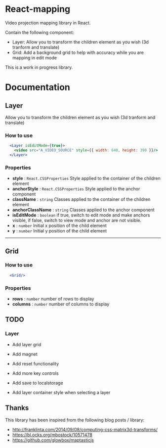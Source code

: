 # React-mapping
Video projection mapping library in React.

Contain the following component:
- Layer: Allow you to transform the children element as you wish (3d tranform and translate)
- Grid: Add a background grid to help with accuracy while you are mapping in edit mode

This is a work in progress library.

# Documentation

## Layer

Allow you to transform the children element as you wish (3d tranform and translate)

### How to use
```jsx
  <Layer isEditMode={true}>
    <video src="A_VIDEO_SOURCE" style={{ width: 640, height: 390 }}/>
  </Layer>
```

### Properties
- **style** : `React.CSSProperties` Style applied to the container of the children element
- **anchorStyle** : `React.CSSProperties` Style applied to the anchor component
- **className** : `string` Classes applied to the container of the children element
- **anchorClassName** : `string` Classes applied to the anchor component
- **isEditMode** : `boolean` if true, switch to edit mode and make anchors visible, if false, switch to view mode and anchor are not visible.
- **x** : `number` Initial x position of the child element
- **y** : `number` Initial y position of the child element

------
## Grid

### How to use
```jsx
  <Grid/>
```

### Properties
- **rows** : `number` number of rows to display
- **columns** : `number` number of columns to display


## TODO

### Layer
- Add layer grid
- Add magnet

- Add reset functionality
- Add more key controls
- Add save to localstorage
- Add layer container style when selecting a layer

## Thanks

This library has been inspired from the following blog posts / library:
- http://franklinta.com/2014/09/08/computing-css-matrix3d-transforms/
- https://bl.ocks.org/mbostock/10571478
- https://github.com/glowbox/maptasticjs
